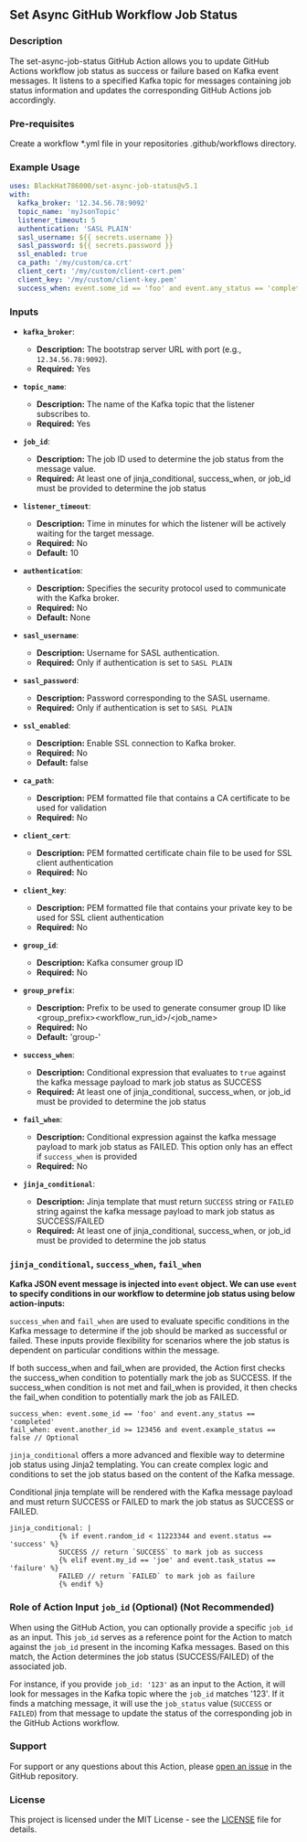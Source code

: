 ## Set Async GitHub Workflow Job Status

### Description

The set-async-job-status GitHub Action allows you to update GitHub Actions workflow job status as success or failure based on Kafka event messages. It listens to a specified Kafka topic for messages containing job status information and updates the corresponding GitHub Actions job accordingly.

### Pre-requisites

Create a workflow *.yml file in your repositories .github/workflows directory.

### Example Usage

```yaml
uses: BlackHat786000/set-async-job-status@v5.1
with:
  kafka_broker: '12.34.56.78:9092'
  topic_name: 'myJsonTopic'
  listener_timeout: 5
  authentication: 'SASL PLAIN'
  sasl_username: ${{ secrets.username }}
  sasl_password: ${{ secrets.password }}
  ssl_enabled: true
  ca_path: '/my/custom/ca.crt'
  client_cert: '/my/custom/client-cert.pem'
  client_key: '/my/custom/client-key.pem'
  success_when: event.some_id == 'foo' and event.any_status == 'completed'
```

### Inputs

- **`kafka_broker`**:
  - **Description:** The bootstrap server URL with port (e.g., `12.34.56.78:9092`).
  - **Required:** Yes

- **`topic_name`**:
  - **Description:** The name of the Kafka topic that the listener subscribes to.
  - **Required:** Yes

- **`job_id`**:
  - **Description:** The job ID used to determine the job status from the message value.
  - **Required:** At least one of jinja_conditional, success_when, or job_id must be provided to determine the job status

- **`listener_timeout`**:
  - **Description:** Time in minutes for which the listener will be actively waiting for the target message.
  - **Required:** No
  - **Default:** 10

- **`authentication`**:
  - **Description:** Specifies the security protocol used to communicate with the Kafka broker.
  - **Required:** No
  - **Default:** None

- **`sasl_username`**:
  - **Description:** Username for SASL authentication.
  - **Required:** Only if authentication is set to `SASL PLAIN`

- **`sasl_password`**:
  - **Description:** Password corresponding to the SASL username.
  - **Required:** Only if authentication is set to `SASL PLAIN`

- **`ssl_enabled`**:
  - **Description:** Enable SSL connection to Kafka broker.
  - **Required:** No
  - **Default:** false

- **`ca_path`**:
  - **Description:** PEM formatted file that contains a CA certificate to be used for validation
  - **Required:** No

- **`client_cert`**:
  - **Description:** PEM formatted certificate chain file to be used for SSL client authentication
  - **Required:** No

- **`client_key`**:
  - **Description:** PEM formatted file that contains your private key to be used for SSL client authentication
  - **Required:** No

- **`group_id`**:
  - **Description:** Kafka consumer group ID
  - **Required:** No

- **`group_prefix`**:
  - **Description:** Prefix to be used to generate consumer group ID like <group_prefix><workflow_run_id>/<job_name>
  - **Required:** No
  - **Default:** 'group-'

- **`success_when`**:
  - **Description:** Conditional expression that evaluates to `true` against the kafka message payload to mark job status as SUCCESS
  - **Required:** At least one of jinja_conditional, success_when, or job_id must be provided to determine the job status

- **`fail_when`**:
  - **Description:** Conditional expression against the kafka message payload to mark job status as FAILED. This option only has an effect if `success_when` is provided
  - **Required:** No

- **`jinja_conditional`**:
  - **Description:** Jinja template that must return `SUCCESS` string or `FAILED` string against the kafka message payload to mark job status as SUCCESS/FAILED
  - **Required:** At least one of jinja_conditional, success_when, or job_id must be provided to determine the job status

### `jinja_conditional`, `success_when`, `fail_when`

**Kafka JSON event message is injected into `event` object. We can use `event` to specify conditions in our workflow to determine job status using below action-inputs:**

`success_when` and `fail_when` are used to evaluate specific conditions in the Kafka message to determine if the job should be marked as successful or failed.
These inputs provide flexibility for scenarios where the job status is dependent on particular conditions within the message.

If both success_when and fail_when are provided, the Action first checks the success_when condition to potentially mark the job as SUCCESS.
If the success_when condition is not met and fail_when is provided, it then checks the fail_when condition to potentially mark the job as FAILED.

```
success_when: event.some_id == 'foo' and event.any_status == 'completed'
fail_when: event.another_id >= 123456 and event.example_status == false // Optional
```

`jinja_conditional` offers a more advanced and flexible way to determine job status using Jinja2 templating.
You can create complex logic and conditions to set the job status based on the content of the Kafka message.

Conditional jinja template will be rendered with the Kafka message payload and must return SUCCESS or FAILED to mark the job status as SUCCESS or FAILED.

```
jinja_conditional: |
            {% if event.random_id < 11223344 and event.status == 'success' %}
            SUCCESS // return `SUCCESS` to mark job as success
            {% elif event.my_id == 'joe' and event.task_status == 'failure' %}
            FAILED // return `FAILED` to mark job as failure
            {% endif %}
```

### Role of Action Input `job_id` (Optional) (Not Recommended)

When using the GitHub Action, you can optionally provide a specific `job_id` as an input. This `job_id` serves as a reference point for the Action to match against the `job_id` present in the incoming Kafka messages. Based on this match, the Action determines the job status (SUCCESS/FAILED) of the associated job.

For instance, if you provide `job_id: '123'` as an input to the Action, it will look for messages in the Kafka topic where the `job_id` matches '123'. If it finds a matching message, it will use the `job_status` value (`SUCCESS` or `FAILED`) from that message to update the status of the corresponding job in the GitHub Actions workflow.

### Support

For support or any questions about this Action, please [open an issue](https://github.com/BlackHat786000/set-async-job-status/issues) in the GitHub repository.

### License

This project is licensed under the MIT License - see the [LICENSE](https://github.com/BlackHat786000/set-async-job-status/blob/main/LICENSE) file for details.
